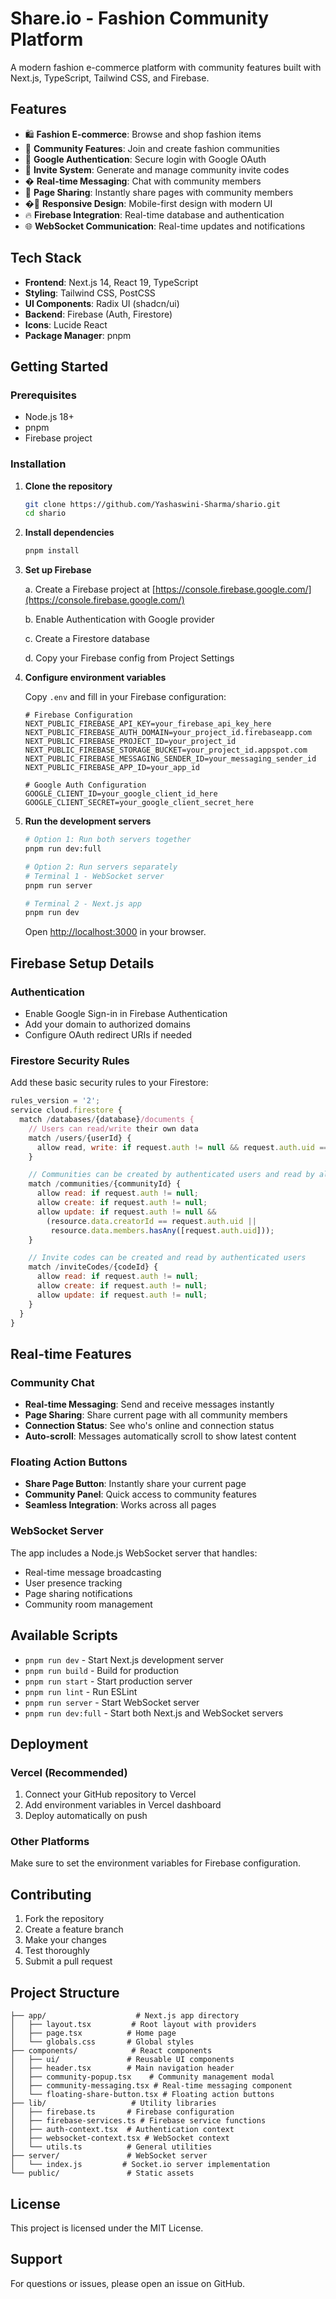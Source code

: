 # Share.io - Fashion Community Platform

A modern fashion e-commerce platform with community features built with Next.js, TypeScript, Tailwind CSS, and Firebase.

## Features

- 🛍️ **Fashion E-commerce**: Browse and shop fashion items
- 👥 **Community Features**: Join and create fashion communities
- 🔐 **Google Authentication**: Secure login with Google OAuth
- 🎫 **Invite System**: Generate and manage community invite codes
- � **Real-time Messaging**: Chat with community members
- 📢 **Page Sharing**: Instantly share pages with community members
- �📱 **Responsive Design**: Mobile-first design with modern UI
- 🔥 **Firebase Integration**: Real-time database and authentication
- 🌐 **WebSocket Communication**: Real-time updates and notifications

## Tech Stack

- **Frontend**: Next.js 14, React 19, TypeScript
- **Styling**: Tailwind CSS, PostCSS
- **UI Components**: Radix UI (shadcn/ui)
- **Backend**: Firebase (Auth, Firestore)
- **Icons**: Lucide React
- **Package Manager**: pnpm

## Getting Started

### Prerequisites

- Node.js 18+
- pnpm
- Firebase project

### Installation

1. **Clone the repository**
   ```bash
   git clone https://github.com/Yashaswini-Sharma/shario.git
   cd shario
   ```

2. **Install dependencies**
   ```bash
   pnpm install
   ```

3. **Set up Firebase**

   a. Create a Firebase project at [https://console.firebase.google.com/](https://console.firebase.google.com/)

   b. Enable Authentication with Google provider

   c. Create a Firestore database

   d. Copy your Firebase config from Project Settings

4. **Configure environment variables**

   Copy `.env` and fill in your Firebase configuration:

   ```env
   # Firebase Configuration
   NEXT_PUBLIC_FIREBASE_API_KEY=your_firebase_api_key_here
   NEXT_PUBLIC_FIREBASE_AUTH_DOMAIN=your_project_id.firebaseapp.com
   NEXT_PUBLIC_FIREBASE_PROJECT_ID=your_project_id
   NEXT_PUBLIC_FIREBASE_STORAGE_BUCKET=your_project_id.appspot.com
   NEXT_PUBLIC_FIREBASE_MESSAGING_SENDER_ID=your_messaging_sender_id
   NEXT_PUBLIC_FIREBASE_APP_ID=your_app_id

   # Google Auth Configuration
   GOOGLE_CLIENT_ID=your_google_client_id_here
   GOOGLE_CLIENT_SECRET=your_google_client_secret_here
   ```

5. **Run the development servers**
   ```bash
   # Option 1: Run both servers together
   pnpm run dev:full

   # Option 2: Run servers separately
   # Terminal 1 - WebSocket server
   pnpm run server

   # Terminal 2 - Next.js app
   pnpm run dev
   ```

   Open [http://localhost:3000](http://localhost:3000) in your browser.

## Firebase Setup Details

### Authentication
- Enable Google Sign-in in Firebase Authentication
- Add your domain to authorized domains
- Configure OAuth redirect URIs if needed

### Firestore Security Rules
Add these basic security rules to your Firestore:

```javascript
rules_version = '2';
service cloud.firestore {
  match /databases/{database}/documents {
    // Users can read/write their own data
    match /users/{userId} {
      allow read, write: if request.auth != null && request.auth.uid == userId;
    }

    // Communities can be created by authenticated users and read by all authenticated users
    match /communities/{communityId} {
      allow read: if request.auth != null;
      allow create: if request.auth != null;
      allow update: if request.auth != null &&
        (resource.data.creatorId == request.auth.uid ||
         resource.data.members.hasAny([request.auth.uid]));
    }

    // Invite codes can be created and read by authenticated users
    match /inviteCodes/{codeId} {
      allow read: if request.auth != null;
      allow create: if request.auth != null;
      allow update: if request.auth != null;
    }
  }
}
```

## Real-time Features

### Community Chat
- **Real-time Messaging**: Send and receive messages instantly
- **Page Sharing**: Share current page with all community members
- **Connection Status**: See who's online and connection status
- **Auto-scroll**: Messages automatically scroll to show latest content

### Floating Action Buttons
- **Share Page Button**: Instantly share your current page
- **Community Panel**: Quick access to community features
- **Seamless Integration**: Works across all pages

### WebSocket Server
The app includes a Node.js WebSocket server that handles:
- Real-time message broadcasting
- User presence tracking
- Page sharing notifications
- Community room management

## Available Scripts

- `pnpm run dev` - Start Next.js development server
- `pnpm run build` - Build for production
- `pnpm run start` - Start production server
- `pnpm run lint` - Run ESLint
- `pnpm run server` - Start WebSocket server
- `pnpm run dev:full` - Start both Next.js and WebSocket servers

## Deployment

### Vercel (Recommended)
1. Connect your GitHub repository to Vercel
2. Add environment variables in Vercel dashboard
3. Deploy automatically on push

### Other Platforms
Make sure to set the environment variables for Firebase configuration.

## Contributing

1. Fork the repository
2. Create a feature branch
3. Make your changes
4. Test thoroughly
5. Submit a pull request

## Project Structure

```
├── app/                    # Next.js app directory
│   ├── layout.tsx         # Root layout with providers
│   ├── page.tsx          # Home page
│   └── globals.css       # Global styles
├── components/            # React components
│   ├── ui/               # Reusable UI components
│   ├── header.tsx        # Main navigation header
│   ├── community-popup.tsx    # Community management modal
│   ├── community-messaging.tsx # Real-time messaging component
│   └── floating-share-button.tsx # Floating action buttons
├── lib/                   # Utility libraries
│   ├── firebase.ts       # Firebase configuration
│   ├── firebase-services.ts # Firebase service functions
│   ├── auth-context.tsx  # Authentication context
│   ├── websocket-context.tsx # WebSocket context
│   └── utils.ts          # General utilities
├── server/               # WebSocket server
│   └── index.js         # Socket.io server implementation
└── public/               # Static assets
```

## License

This project is licensed under the MIT License.

## Support

For questions or issues, please open an issue on GitHub.
